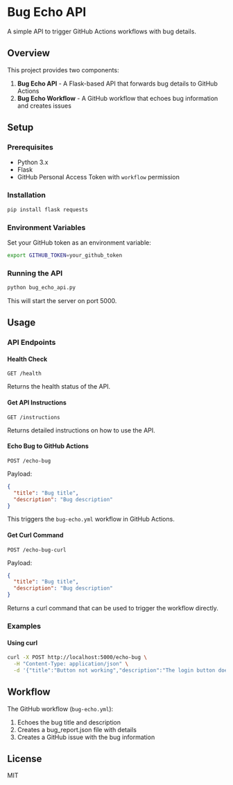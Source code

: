 # Bug Echo API

A simple API to trigger GitHub Actions workflows with bug details.

## Overview

This project provides two components:

1. **Bug Echo API** - A Flask-based API that forwards bug details to GitHub Actions
2. **Bug Echo Workflow** - A GitHub workflow that echoes bug information and creates issues

## Setup

### Prerequisites

- Python 3.x
- Flask
- GitHub Personal Access Token with `workflow` permission

### Installation

```bash
pip install flask requests
```

### Environment Variables

Set your GitHub token as an environment variable:

```bash
export GITHUB_TOKEN=your_github_token
```

### Running the API

```bash
python bug_echo_api.py
```

This will start the server on port 5000.

## Usage

### API Endpoints

#### Health Check

```
GET /health
```

Returns the health status of the API.

#### Get API Instructions

```
GET /instructions
```

Returns detailed instructions on how to use the API.

#### Echo Bug to GitHub Actions

```
POST /echo-bug
```

Payload:
```json
{
  "title": "Bug title",
  "description": "Bug description"
}
```

This triggers the `bug-echo.yml` workflow in GitHub Actions.

#### Get Curl Command

```
POST /echo-bug-curl
```

Payload:
```json
{
  "title": "Bug title",
  "description": "Bug description"
}
```

Returns a curl command that can be used to trigger the workflow directly.

### Examples

#### Using curl

```bash
curl -X POST http://localhost:5000/echo-bug \
  -H "Content-Type: application/json" \
  -d '{"title":"Button not working","description":"The login button does nothing when clicked"}'
```

## Workflow

The GitHub workflow (`bug-echo.yml`):

1. Echoes the bug title and description
2. Creates a bug_report.json file with details
3. Creates a GitHub issue with the bug information

## License

MIT